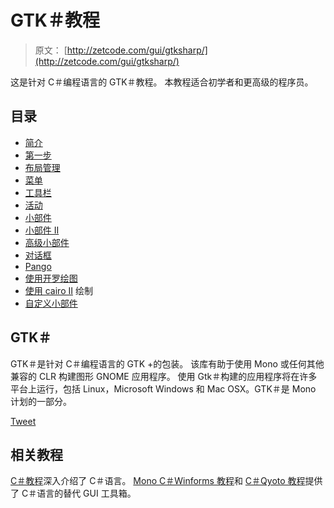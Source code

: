 # GTK＃教程

> 原文： [http://zetcode.com/gui/gtksharp/](http://zetcode.com/gui/gtksharp/)

这是针对 C＃编程语言的 GTK＃教程。 本教程适合初学者和更高级的程序员。

## 目录



*   [简介](introduction/)
*   [第一步](firststeps/)
*   [布局管理](layout/)
*   [菜单](menus/)
*   [工具栏](toolbars/)
*   [活动](events/)
*   [小部件](widgets/)
*   [小部件 II](widgetsII/)
*   [高级小部件](advancedwidgets/)
*   [对话框](dialogs/)
*   [Pango](pango/)
*   [使用开罗绘图](drawing/)
*   [使用 cairo II](drawingII/) 绘制
*   [自定义小部件](customwidget/)



## GTK＃

GTK＃是针对 C＃编程语言的 GTK +的包装。 该库有助于使用 Mono 或任何其他兼容的 CLR 构建图形 GNOME 应用程序。 使用 Gtk＃构建的应用程序将在许多平台上运行，包括 Linux，Microsoft Windows 和 Mac OSX。GTK＃是 Mono 计划的一部分。

[Tweet](https://twitter.com/share) 

## 相关教程

[C＃教程](/lang/csharp/)深入介绍了 C＃语言。 [Mono C＃Winforms 教程](/gui/csharpwinforms/)和 [C＃Qyoto 教程](/gui/csharpqyoto/)提供了 C＃语言的替代 GUI 工具箱。